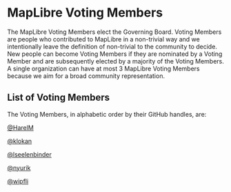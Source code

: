 # MapLibre Voting Members

The MapLibre Voting Members elect the Governing Board. Voting Members are people who contributed to MapLibre in a non-trivial way and we intentionally leave the definition of non-trivial to the community to decide. New people can become Voting Members if they are nominated by a Voting Member and are subsequently elected by a majority of the Voting Members. A single organization can have at most 3 MapLibre Voting Members because we aim for a broad community representation.

## List of Voting Members

The Voting Members, in alphabetic order by their GitHub handles, are:

[@HarelM](https://github.com/harelm)

[@klokan](https://github.com/klokan)

[@lseelenbinder](https://github.com/lseelenbinder)

[@nyurik](https://github.com/nyurik)

[@wipfli](https://github.com/wipfli)
